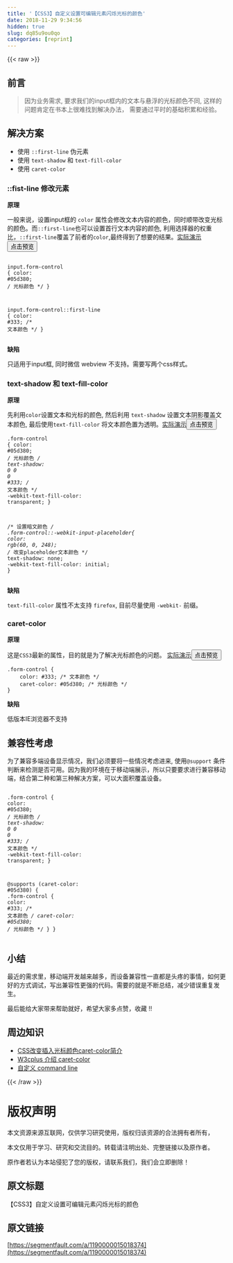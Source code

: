 ```yaml
---
title: '【CSS3】自定义设置可编辑元素闪烁光标的颜色' 
date: 2018-11-29 9:34:56
hidden: true
slug: dq85u9ou0qo
categories: [reprint]
---
```


{{< raw >}}

                    
<h2 id="articleHeader0">前言</h2>
<blockquote>因为业务需求, 要求我们的input框内的文本与悬浮的光标颜色不同, 这样的问题肯定在书本上很难找到解决办法， 需要通过平时的基础积累和经验。</blockquote>
<h2 id="articleHeader1">解决方案</h2>
<ul>
<li>使用 <code>::first-line</code> 伪元素</li>
<li>使用 <code>text-shadow</code> 和 <code>text-fill-color</code>
</li>
<li>使用 <code>caret-color</code>
</li>
</ul>
<h3 id="articleHeader2">::fist-line 修改元素</h3>
<p><strong>原理</strong> </p>
<p>一般来说，设置input框的 <code>color</code> 属性会修改文本内容的颜色，同时顺带改变光标的颜色。而<code>::first-line</code>也可以设置首行文本内容的颜色, 利用选择器的权重比，<code>::first-line</code>覆盖了前者的<code>color</code>,最终得到了想要的结果。<a href="https://jsfiddle.net/liyl/onr89b3y/2/" rel="nofollow noreferrer" target="_blank">实际演示</a><button class="btn btn-xs btn-default ml10 preview" data-url="liyl/onr89b3y/2/" data-typeid="0">点击预览</button></p>
<div class="widget-codetool" style="display:none;">
      <div class="widget-codetool--inner">
      <span class="selectCode code-tool" data-toggle="tooltip" data-placement="top" title="" data-original-title="全选"></span>
      <span type="button" class="copyCode code-tool" data-toggle="tooltip" data-placement="top" data-clipboard-text="
input.form-control {
    color: #05d380; /* 光标颜色 */
}

input.form-control::first-line {
    color: #333; /* 文本颜色 */
}
" title="" data-original-title="复制"></span>
      <span type="button" class="saveToNote code-tool" data-toggle="tooltip" data-placement="top" title="" data-original-title="放进笔记"></span>
      </div>
      </div><pre class="css hljs"><code class="css3">
<span class="hljs-selector-tag">input</span><span class="hljs-selector-class">.form-control</span> {
    <span class="hljs-attribute">color</span>: <span class="hljs-number">#05d380</span>; <span class="hljs-comment">/* 光标颜色 */</span>
}

<span class="hljs-selector-tag">input</span><span class="hljs-selector-class">.form-control</span><span class="hljs-selector-pseudo">::first-line</span> {
    <span class="hljs-attribute">color</span>: <span class="hljs-number">#333</span>; <span class="hljs-comment">/* 文本颜色 */</span>
}
</code></pre>
<p><strong>缺陷</strong></p>
<p>只适用于input框, 同时微信 webview 不支持。需要写两个css样式。</p>
<h3 id="articleHeader3">text-shadow 和  text-fill-color</h3>
<p><strong>原理</strong> </p>
<p>先利用<code>color</code>设置文本和光标的颜色,  然后利用 <code>text-shadow</code> 设置文本阴影覆盖文本颜色, 最后使用<code>text-fill-color</code> 将文本颜色置为透明。<a href="https://jsfiddle.net/liyl/rwawt6df/" rel="nofollow noreferrer" target="_blank">实际演示</a><button class="btn btn-xs btn-default ml10 preview" data-url="liyl/rwawt6df/" data-typeid="0">点击预览</button></p>
<div class="widget-codetool" style="display:none;">
      <div class="widget-codetool--inner">
      <span class="selectCode code-tool" data-toggle="tooltip" data-placement="top" title="" data-original-title="全选"></span>
      <span type="button" class="copyCode code-tool" data-toggle="tooltip" data-placement="top" data-clipboard-text=".form-control {
    color: #05d380; /* 光标颜色 */
    text-shadow: 0 0 0 #333; /* 文本颜色 */
    -webkit-text-fill-color: transparent;
}

/* 设置暗文颜色 */
.form-control::-webkit-input-placeholder{ 
    color: rgb(60, 0, 248); /* 改变placeholder文本颜色 */ 
    text-shadow: none; 
    -webkit-text-fill-color: initial;
}" title="" data-original-title="复制"></span>
      <span type="button" class="saveToNote code-tool" data-toggle="tooltip" data-placement="top" title="" data-original-title="放进笔记"></span>
      </div>
      </div><pre class="css hljs"><code class="css3"><span class="hljs-selector-class">.form-control</span> {
    <span class="hljs-attribute">color</span>: <span class="hljs-number">#05d380</span>; <span class="hljs-comment">/* 光标颜色 */</span>
    <span class="hljs-attribute">text-shadow</span>: <span class="hljs-number">0</span> <span class="hljs-number">0</span> <span class="hljs-number">0</span> <span class="hljs-number">#333</span>; <span class="hljs-comment">/* 文本颜色 */</span>
    <span class="hljs-attribute">-webkit-text-fill-color</span>: transparent;
}

<span class="hljs-comment">/* 设置暗文颜色 */</span>
<span class="hljs-selector-class">.form-control</span><span class="hljs-selector-pseudo">::-webkit-input-placeholder</span>{ 
    <span class="hljs-attribute">color</span>: <span class="hljs-built_in">rgb</span>(60, 0, 248); <span class="hljs-comment">/* 改变placeholder文本颜色 */</span> 
    <span class="hljs-attribute">text-shadow</span>: none; 
    <span class="hljs-attribute">-webkit-text-fill-color</span>: initial;
}</code></pre>
<p><strong>缺陷</strong> </p>
<p><code>text-fill-color</code> 属性不太支持 <code>firefox</code>, 目前尽量使用 <code>-webkit-</code> 前缀。</p>
<h3 id="articleHeader4">caret-color</h3>
<p><strong>原理</strong> </p>
<p>这是<code>CSS3</code>最新的属性，目的就是为了解决光标颜色的问题。 <a href="https://jsfiddle.net/liyl/qxqn6hgy/" rel="nofollow noreferrer" target="_blank">实际演示</a><button class="btn btn-xs btn-default ml10 preview" data-url="liyl/qxqn6hgy/" data-typeid="0">点击预览</button></p>
<div class="widget-codetool" style="display:none;">
      <div class="widget-codetool--inner">
      <span class="selectCode code-tool" data-toggle="tooltip" data-placement="top" title="" data-original-title="全选"></span>
      <span type="button" class="copyCode code-tool" data-toggle="tooltip" data-placement="top" data-clipboard-text=".form-control {
    color: #333; /* 文本颜色 */
    caret-color: #05d380; /* 光标颜色 */
}" title="" data-original-title="复制"></span>
      <span type="button" class="saveToNote code-tool" data-toggle="tooltip" data-placement="top" title="" data-original-title="放进笔记"></span>
      </div>
      </div><pre class="css hljs"><code class="css3"><span class="hljs-selector-class">.form-control</span> {
    <span class="hljs-attribute">color</span>: <span class="hljs-number">#333</span>; <span class="hljs-comment">/* 文本颜色 */</span>
    <span class="hljs-attribute">caret-color</span>: <span class="hljs-number">#05d380</span>; <span class="hljs-comment">/* 光标颜色 */</span>
}</code></pre>
<p><strong>缺陷</strong> </p>
<p>低版本IE浏览器不支持</p>
<h2 id="articleHeader5">兼容性考虑</h2>
<p>为了兼容多端设备显示情况，我们必须要将一些情况考虑进来, 使用<code>@support</code> 条件判断来检测是否可用。因为我的环境在于移动端展示，所以只要要求进行兼容移动端，结合第二种和第三种解决方案，可以大面积覆盖设备。</p>
<div class="widget-codetool" style="display:none;">
      <div class="widget-codetool--inner">
      <span class="selectCode code-tool" data-toggle="tooltip" data-placement="top" title="" data-original-title="全选"></span>
      <span type="button" class="copyCode code-tool" data-toggle="tooltip" data-placement="top" data-clipboard-text="
.form-control {
    color: #05d380; /* 光标颜色 */
    text-shadow: 0 0 0 #333; /* 文本颜色 */
    -webkit-text-fill-color: transparent;
}

@supports (caret-color: #05d380) {
    .form-control {
        color: #333; /* 文本颜色 */
        caret-color: #05d380; /* 光标颜色 */
    }
}
" title="" data-original-title="复制"></span>
      <span type="button" class="saveToNote code-tool" data-toggle="tooltip" data-placement="top" title="" data-original-title="放进笔记"></span>
      </div>
      </div><pre class="css hljs"><code class="css3">
<span class="hljs-selector-class">.form-control</span> {
    <span class="hljs-attribute">color</span>: <span class="hljs-number">#05d380</span>; <span class="hljs-comment">/* 光标颜色 */</span>
    <span class="hljs-attribute">text-shadow</span>: <span class="hljs-number">0</span> <span class="hljs-number">0</span> <span class="hljs-number">0</span> <span class="hljs-number">#333</span>; <span class="hljs-comment">/* 文本颜色 */</span>
    <span class="hljs-attribute">-webkit-text-fill-color</span>: transparent;
}

@<span class="hljs-keyword">supports</span> (caret-color: #<span class="hljs-number">05</span>d380) {
    <span class="hljs-selector-class">.form-control</span> {
        <span class="hljs-attribute">color</span>: <span class="hljs-number">#333</span>; <span class="hljs-comment">/* 文本颜色 */</span>
        <span class="hljs-attribute">caret-color</span>: <span class="hljs-number">#05d380</span>; <span class="hljs-comment">/* 光标颜色 */</span>
    }
}
</code></pre>
<h2 id="articleHeader6">小结</h2>
<p>最近的需求里，移动端开发越来越多，而设备兼容性一直都是头疼的事情，如何更好的方式调试，写出兼容性更强的代码。需要的就是不断总结，减少错误重复发生。</p>
<p>最后能给大家带来帮助就好，希望大家多点赞，收藏 !!</p>
<h2 id="articleHeader7">周边知识</h2>
<ul>
<li><a href="http://www.zhangxinxu.com/wordpress/2018/01/css-caret-color-first-line/" rel="nofollow noreferrer" target="_blank">CSS改变插入光标颜色caret-color简介</a></li>
<li><a href="http://www.w3cplus.com/css/caret-color.html" rel="nofollow noreferrer" target="_blank">W3cplus 介绍 caret-color</a></li>
<li><a href="https://terminal.jcubic.pl/examples.php#css-cursor" rel="nofollow noreferrer" target="_blank">自定义 command line</a></li>
</ul>

                
{{< /raw >}}

# 版权声明
本文资源来源互联网，仅供学习研究使用，版权归该资源的合法拥有者所有，

本文仅用于学习、研究和交流目的。转载请注明出处、完整链接以及原作者。

原作者若认为本站侵犯了您的版权，请联系我们，我们会立即删除！

## 原文标题
【CSS3】自定义设置可编辑元素闪烁光标的颜色

## 原文链接
[https://segmentfault.com/a/1190000015018374](https://segmentfault.com/a/1190000015018374)

